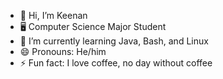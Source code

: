 - 👋 Hi, I’m Keenan
- 🖥️ Computer Science Major Student
- 🌱 I’m currently learning Java, Bash, and Linux
- 😄 Pronouns: He/him
- ⚡ Fun fact: I love coffee, no day without coffee

<!---
erumiii/erumiii is a ✨ special ✨ repository because its `README.md` (this file) appears on your GitHub profile.
You can click the Preview link to take a look at your changes.
--->
